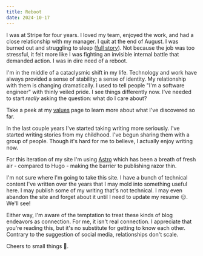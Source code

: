 ```yaml
---
title: Reboot
date: 2024-10-17
---
```


I was at Stripe for four years. I loved my team, enjoyed the work, and had a close relationship with my manager. I quit at the end of August. I was burned out and struggling to sleep ([full story](/website/blog/leaving_stripe)). Not because the job was too stressful, it felt more like I was fighting an invisible internal battle that demanded action. I was in dire need of a reboot. 

I'm in the middle of a cataclysmic shift in my life. Technology and work have always provided a sense of stability; a sense of identity. My relationship with them is changing dramatically. I used to tell people "I'm a software engineer" with thinly veiled pride. I see things differently now. I've needed to start _really_ asking the question: what do I care about?

Take a peek at my [values](/website/values) page to learn more about what I've discovered so far.

In the last couple years I've started taking writing more seriously. I've started writing stories from my childhood. I've begun sharing them with a group of people. Though it's hard for me to believe, I actually enjoy writing now.

For this iteration of my site I'm using [Astro](https://astro.build/) which has been a breath of fresh air - compared to Hugo - making the barrier to publishing razor thin.

I'm not sure where I'm going to take this site. I have a bunch of technical content I've written over the years that I may mold into something useful here. I may publish some of my writing that's not technical. I may even abandon the site and forget about it until I need to update my resume 😑. We'll see!

Either way, I'm aware of the temptation to treat these kinds of blog endeavors as connection. For me, it isn't real connection. I appreciate that you're reading this, but it's no substitute for getting to know each other. Contrary to the suggestion of social media, relationships don't scale.

Cheers to small things 🍻.


